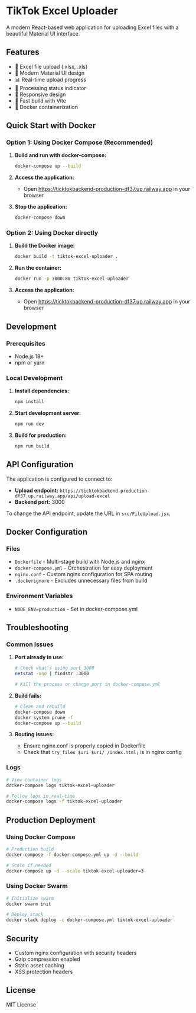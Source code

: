 # TikTok Excel Uploader

A modern React-based web application for uploading Excel files with a beautiful Material UI interface.

## Features

- 📁 Excel file upload (.xlsx, .xls)
- 🎨 Modern Material UI design
- 📊 Real-time upload progress
- 🔄 Processing status indicator
- 📱 Responsive design
- 🚀 Fast build with Vite
- 🐳 Docker containerization

## Quick Start with Docker

### Option 1: Using Docker Compose (Recommended)

1. **Build and run with docker-compose:**
   ```bash
   docker-compose up --build
   ```

2. **Access the application:**
   - Open https://ticktokbackend-production-df37.up.railway.app in your browser

3. **Stop the application:**
   ```bash
   docker-compose down
   ```

### Option 2: Using Docker directly

1. **Build the Docker image:**
   ```bash
   docker build -t tiktok-excel-uploader .
   ```

2. **Run the container:**
   ```bash
   docker run -p 3000:80 tiktok-excel-uploader
   ```

3. **Access the application:**
   - Open https://ticktokbackend-production-df37.up.railway.app in your browser

## Development

### Prerequisites
- Node.js 18+
- npm or yarn

### Local Development

1. **Install dependencies:**
   ```bash
   npm install
   ```

2. **Start development server:**
   ```bash
   npm run dev
   ```

3. **Build for production:**
   ```bash
   npm run build
   ```

## API Configuration

The application is configured to connect to:
- **Upload endpoint:** `https://ticktokbackend-production-df37.up.railway.app/api/upload-excel`
- **Backend port:** 3000

To change the API endpoint, update the URL in `src/FileUpload.jsx`.

## Docker Configuration

### Files
- `Dockerfile` - Multi-stage build with Node.js and nginx
- `docker-compose.yml` - Orchestration for easy deployment
- `nginx.conf` - Custom nginx configuration for SPA routing
- `.dockerignore` - Excludes unnecessary files from build

### Environment Variables
- `NODE_ENV=production` - Set in docker-compose.yml

## Troubleshooting

### Common Issues

1. **Port already in use:**
   ```bash
   # Check what's using port 3000
   netstat -ano | findstr :3000
   
   # Kill the process or change port in docker-compose.yml
   ```

2. **Build fails:**
   ```bash
   # Clean and rebuild
   docker-compose down
   docker system prune -f
   docker-compose up --build
   ```

3. **Routing issues:**
   - Ensure nginx.conf is properly copied in Dockerfile
   - Check that `try_files $uri $uri/ /index.html;` is in nginx config

### Logs
```bash
# View container logs
docker-compose logs tiktok-excel-uploader

# Follow logs in real-time
docker-compose logs -f tiktok-excel-uploader
```

## Production Deployment

### Using Docker Compose
```bash
# Production build
docker-compose -f docker-compose.yml up -d --build

# Scale if needed
docker-compose up -d --scale tiktok-excel-uploader=3
```

### Using Docker Swarm
```bash
# Initialize swarm
docker swarm init

# Deploy stack
docker stack deploy -c docker-compose.yml tiktok-excel-uploader
```

## Security

- Custom nginx configuration with security headers
- Gzip compression enabled
- Static asset caching
- XSS protection headers

## License

MIT License 